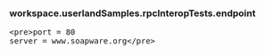 ### workspace.userlandSamples.rpcInteropTests.endpoint
<pre>
&lt;pre>port = 80server = www.soapware.org&lt;/pre>
</pre>